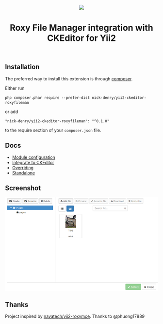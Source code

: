 <p align="center">
    <a href="https://github.com/yiisoft" target="_blank">
        <img src="https://avatars0.githubusercontent.com/u/993323" height="100px">
    </a>
    <h1 align="center">Roxy File Manager integration with CKEditor for Yii2</h1>
    <br>
</p>

Installation
------------

The preferred way to install this extension is through [composer](http://getcomposer.org/download/).

Either run

```
php composer.phar require --prefer-dist nick-denry/yii2-ckeditor-roxyfileman
```

or add

```
"nick-denry/yii2-ckeditor-roxyfileman": "^0.1.0"
```

to the require section of your `composer.json` file.

Docs
---
*  [Module configuration](docs/module.md)
*  [Integrate to CKEditor](docs/ckeditor.md)
*  [Overriding](docs/overriding.md)
*  [Standalone](docs/standalone.md)

Screenshot
---
![RoxyFileManager ckeditor](docs/screenshot.png)

Thanks
---
Project inspired by [navatech/yii2-roxymce](https://github.com/navatech/yii2-roxymce/). Thanks to @phuong17889
